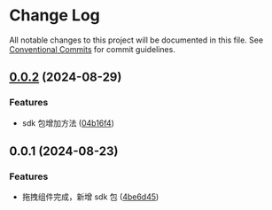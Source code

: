 # Change Log

All notable changes to this project will be documented in this file.
See [Conventional Commits](https://conventionalcommits.org) for commit guidelines.

## [0.0.2](https://github.com/hzl-stack/Zil-Design/compare/@zil-design/zil-sdk@0.0.1...@zil-design/zil-sdk@0.0.2) (2024-08-29)

### Features

- sdk 包增加方法 ([04b16f4](https://github.com/hzl-stack/Zil-Design/commit/04b16f488bfd99824e8fad58dfe8c118b9ec1f81))

## 0.0.1 (2024-08-23)

### Features

- 拖拽组件完成，新增 sdk 包 ([4be6d45](https://github.com/hzl-stack/Zil-Design/commit/4be6d4501d4e25ea57da69a904feb92b48655b9e))
